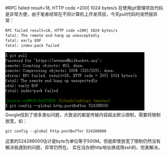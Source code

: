 #RPC failed result=18, HTTP code =200| 1024 bytes/s
在使用git管理项目代码是非常方便，由于笔者经常在不同计算机上开发项目，今天pull代码时突然报异常：  

	RPC failed result=18, HTTP code =200| 1024 bytes/s
	fatal: The remote end hang up unexceptedly
	fatal: early EOF
 	fatal: index-pack failed
![Project Structure](https://raw.githubusercontent.com/avenwu/blogs/master/blog/resources/git_pull_remote_hang_exception.png)  
Google找到了很多类似问题，大致说的都是传输内容超出默认限制，需要将限制放宽，如：  

	git config --global http.postBuffer 524288000

这里的524288000估计是byte为单位等于500M。但是即使放宽了限制仍然没有解决我遇到的问题，异常仍然在。
实在没办把http地址换成用ssh的，完美解决。

